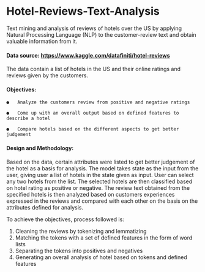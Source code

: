 # Hotel-Reviews-Text-Analysis
Text mining and analysis of reviews of hotels over the US by applying Natural Processing Language (NLP) to the customer-review text and obtain valuable information from it.

#### Data source: https://www.kaggle.com/datafiniti/hotel-reviews

The data contain a list of hotels in the US and their online ratings and reviews given by the customers.


#### Objectives:
```
●	Analyze the customers review from positive and negative ratings 

●	Come up with an overall output based on defined features to describe a hotel

●	Compare hotels based on the different aspects to get better judgement
```

#### Design and Methodology:

Based on the data, certain attributes were listed to get better judgement of the hotel as a basis for analysis.
The model takes state as the input from the user, giving user a list of hotels in the state given as input. User can select any two hotels from the list. The selected hotels are then classified based on hotel rating as positive or negative. The review text obtained from the specified hotels is then analyzed based on customers experiences expressed in the reviews and compared with each other on the basis on the attributes defined for analysis.

To achieve the objectives, process followed is: 

1. Cleaning the reviews by tokenizing and lemmatizing
2. Matching the tokens with a set of defined features in the form of word lists
3. Separating the tokens into positives and negatives 
4. Generating an overall analysis of hotel based on tokens and defined features
